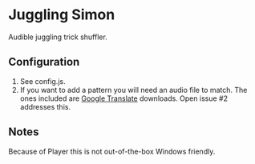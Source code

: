 Juggling Simon
==============

Audible juggling trick shuffler.


Configuration
-------------

1. See config.js.
2. If you want to add a pattern you will need an audio file to match. 
   The ones included are [Google Translate](https://translate.google.com/) downloads.
   Open issue #2 addresses this.

Notes
-----

Because of Player this is not out-of-the-box Windows friendly.
